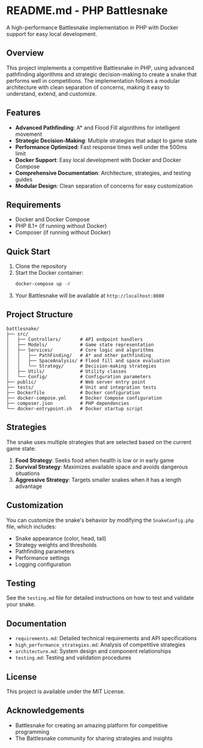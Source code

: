 # README.md - PHP Battlesnake

A high-performance Battlesnake implementation in PHP with Docker support for easy local development.

## Overview

This project implements a competitive Battlesnake in PHP, using advanced pathfinding algorithms and strategic decision-making to create a snake that performs well in competitions. The implementation follows a modular architecture with clean separation of concerns, making it easy to understand, extend, and customize.

## Features

- **Advanced Pathfinding**: A* and Flood Fill algorithms for intelligent movement
- **Strategic Decision-Making**: Multiple strategies that adapt to game state
- **Performance Optimized**: Fast response times well under the 500ms limit
- **Docker Support**: Easy local development with Docker and Docker Compose
- **Comprehensive Documentation**: Architecture, strategies, and testing guides
- **Modular Design**: Clean separation of concerns for easy customization

## Requirements

- Docker and Docker Compose
- PHP 8.1+ (if running without Docker)
- Composer (if running without Docker)

## Quick Start

1. Clone the repository
2. Start the Docker container:
   ```bash
   docker-compose up -d
   ```
3. Your Battlesnake will be available at `http://localhost:8080`

## Project Structure

```
battlesnake/
├── src/
│   ├── Controllers/       # API endpoint handlers
│   ├── Models/            # Game state representation
│   ├── Services/          # Core logic and algorithms
│   │   ├── PathFinding/   # A* and other pathfinding
│   │   ├── SpaceAnalysis/ # Flood fill and space evaluation
│   │   └── Strategy/      # Decision-making strategies
│   ├── Utils/             # Utility classes
│   └── Config/            # Configuration parameters
├── public/                # Web server entry point
├── tests/                 # Unit and integration tests
├── Dockerfile             # Docker configuration
├── docker-compose.yml     # Docker Compose configuration
├── composer.json          # PHP dependencies
└── docker-entrypoint.sh   # Docker startup script
```

## Strategies

The snake uses multiple strategies that are selected based on the current game state:

1. **Food Strategy**: Seeks food when health is low or in early game
2. **Survival Strategy**: Maximizes available space and avoids dangerous situations
3. **Aggressive Strategy**: Targets smaller snakes when it has a length advantage

## Customization

You can customize the snake's behavior by modifying the `SnakeConfig.php` file, which includes:

- Snake appearance (color, head, tail)
- Strategy weights and thresholds
- Pathfinding parameters
- Performance settings
- Logging configuration

## Testing

See the `testing.md` file for detailed instructions on how to test and validate your snake.

## Documentation

- `requirements.md`: Detailed technical requirements and API specifications
- `high_performance_strategies.md`: Analysis of competitive strategies
- `architecture.md`: System design and component relationships
- `testing.md`: Testing and validation procedures

## License

This project is available under the MIT License.

## Acknowledgements

- Battlesnake for creating an amazing platform for competitive programming
- The Battlesnake community for sharing strategies and insights
